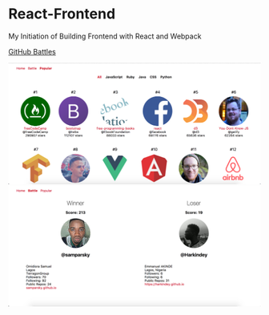 # React-Frontend
My Initiation of Building Frontend with React and Webpack

[GitHub Battles](https://github-battle-ea613.firebaseapp.com)

![](./app-img/popular.png)
![](./app-img/battle.png)
